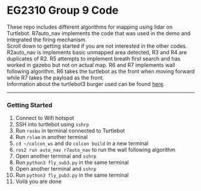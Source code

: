# EG2310 Group 9 Code
These repo includes different algorithms for mapping using lidar on Turtlebot. R7auto_nav implements the code that was used in the demo and integrated the firing mechanism. </br>
Scroll down to getting started if you are not interested in the other codes. </br>
R2auto_nav is implements basic unmapped area detected, R3 and R4 are duplicates of R2. R5 attempts to implement breath first search and has worked in gazebo but not on actual map. R6 and R7 implements wall following algorithm. R6 takes the turtlebot as the front when moving forward while R7 takes the payload as the front. </br>
Information about the turtlebot3 burger used can be found [here](https://emanual.robotis.com/docs/en/platform/turtlebot3/overview/).

------
### Getting Started
1. Connect to Wifi hotspot
2. SSH into turtlebot using `sshrp`
3. Run `rosbu` in terminal connected to Turtlebot
4. Run `rslam` in another terminal
5. `cd ~/colcon_ws` and do `colcon build` in a new terminal
6. `ros2 run auto_nav r7auto_nav` to run the wall following algorithm
7. Open another terminal and `sshrp`
8. Run `python3 fly_sub3.py` in the same terminal
9. Open another terminal and `sshrp`
10. Run `python3 fly_pub3.py` in the same terminal
11. Voilà you are done 
